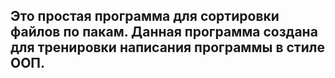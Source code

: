 ## Это простая программа для сортировки файлов по пакам. Данная программа создана для тренировки написания программы в стиле ООП.